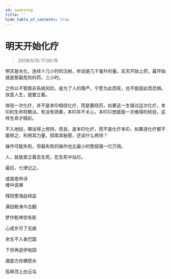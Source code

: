 ```yaml
---
id: swansong
title: ''
hide_table_of_contents: true
---
```


# 明天开始化疗

> 2008/5/10 17:00:19

<div style={{color: '#000000', fontSize: '18px', fontWeight: 'bold'}}>

明天是水化，连续十几小时的注射，听说是几千毫升的量。后天开始上药，最开始就是那最危险的药，三小时。

之所以不管那非系统风险，是为了人的尊严。宁愿为此而死，也不能因此而恐惧。快意人生，就要立着。

体验一次化疗，并不是本ID相信化疗，而是要经历，如果这一生错过这次化疗，本ID的生命将黯淡。有没有效果，本ID并不关心，本ID只想直面一次难得的经验，这样生命才精彩。

不入地狱，哪谈得上修持，而且，是本ID化疗，而不是化疗本ID，如果连化疗都不能转之、利用其力量，探索其秘密，还谈什么修持？

操作可能失败，但最失败的操作也比最小的憋屈强一亿万倍。

人，就是直立着去生死，在生死中灿烂。

最后，七律记之。

</div>
 

<div style={{color: '#CC0000', fontSize: '56px', fontWeight: 'bold', textAlign: 'center', lineHeight: '100%'}}>
或是绝命诗
</div>

<div style={{color: '#CC0000', fontSize: '32px', fontWeight: 'bold', textAlign: 'center', lineHeight: '500%'}}>
缠中说禅
</div>

<div style={{color: '#CC0000', fontSize: '32px', fontWeight: 'bold', textAlign: 'center', lineHeight: '120%'}}>

残阳堕海血倾盆

满目鲸涛今古翻

梦作乾坤空有影

心成岁月了无痕

余生不入香巴国

下世再逃伊甸园

漏底方舟横怒水

孤峰顶上白云屯
</div>